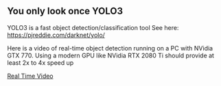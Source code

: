 ## You only look once YOLO3

YOLO3 is a fast object detection/classification tool
See here:  https://pjreddie.com/darknet/yolo/

Here is a video of real-time object detection running on a PC with NVidia GTX 770. Using a modern GPU like NVidia RTX 2080 Ti should provide at least 2x to 4x speed up

[Real Time Video](yolo.mp4)